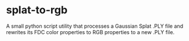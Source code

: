 # splat-to-rgb
A small python script utility that processes a Gaussian Splat .PLY file and rewrites its FDC color properties to RGB properties to a new .PLY file.
